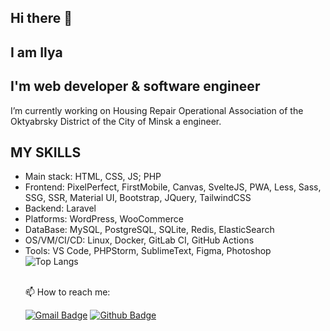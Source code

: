 <h2 dir="auto"> Hi there 👋 </h2>

<h2 dir="auto">I am Ilya</h2>

<h2 dir="auto">I'm web developer &amp; software engineer</h2>

I’m currently working on Housing Repair Operational Association of the Oktyabrsky District of the City of Minsk a engineer.

<h2 dir="auto">MY SKILLS</h2>
<ul dir="auto">
<li>Main stack: HTML, CSS, JS; PHP</li>
<li>Frontend: PixelPerfect, FirstMobile, Canvas, SvelteJS, PWA, Less, Sass, SSG, SSR, Material UI, Bootstrap, JQuery, TailwindCSS</li>
<li>Backend: Laravel</li>
<li>Platforms: WordPress, WooCommerce</li>
<li>DataBase: MySQL, PostgreSQL, SQLite, Redis, ElasticSearch</li>
<li>OS/VM/CI/CD: Linux, Docker, GitLab CI, GitHub Actions</li>
<li>Tools: VS Code, PHPStorm, SublimeText, Figma, Photoshop</li>
  
  <img src="https://camo.githubusercontent.com/97952a7a1228e2ef8c50c71e633b70158d1525e428b0285757c78fe6f85a59ce/68747470733a2f2f6769746875622d726561646d652d73746174732e76657263656c2e6170702f6170692f746f702d6c616e67732f3f757365726e616d653d5368616b686e6f76496c7961266c61796f75743d636f6d70616374" alt="Top Langs" data-canonical-src="https://github-readme-stats.vercel.app/api/top-langs/?username=ShakhnovIlya&amp;layout=compact" style="max-width: 100%;">

  <br>📫 How to reach me: </br>
  
[![Gmail Badge](https://img.shields.io/badge/-ankordot@yandex.ru-c14438?style=flat&logo=Gmail&logoColor=white&link=mailto:ankordot@yandex.ru)](mailto:ankordot@yandex.ru) [![Github Badge](https://img.shields.io/badge/-ShakhnovIlya-grey?style=flat&logo=github&logoColor=white&link=https://github.com/ShakhnovIlya/)](https://www.github.com/ShakhnovIlya/) 

  <img src="https://komarev.com/ghpvc/?username=ShakhnovIlya&style=flat-square&color=blue" alt=""/>


